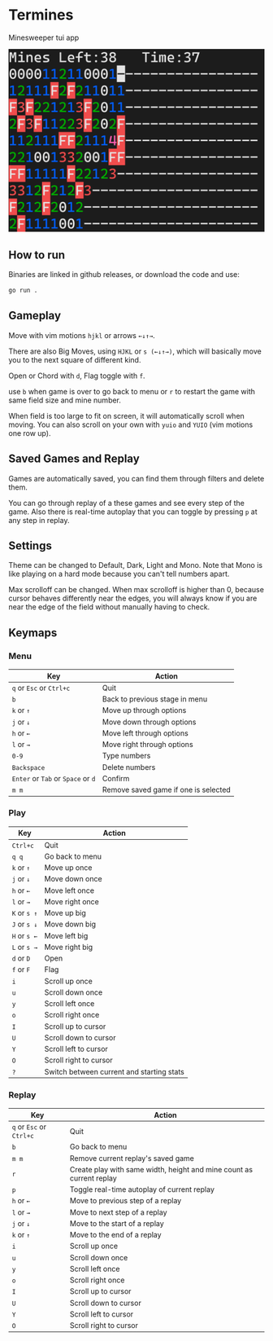 # Termines

Minesweeper tui app

![Termines Play](images/play.png)

## How to run

Binaries are linked in github releases, or download the code and use:

```bash
go run .
```

## Gameplay

Move with vim motions `hjkl` or arrows `←↓↑→`.

There are also Big Moves, using `HJKL` or `s (←↓↑→)`, which will basically move you to the next square of different kind.

Open or Chord with `d`, Flag toggle with `f`.

use `b` when game is over to go back to menu or `r` to restart the game with same field size and mine number.

When field is too large to fit on screen, it will automatically scroll when moving.
You can also scroll on your own with `yuio` and `YUIO` (vim motions one row up).

## Saved Games and Replay

Games are automatically saved, you can find them through filters and delete them.

You can go through replay of a these games and see every step of the game. 
Also there is real-time autoplay that you can toggle by pressing `p` at any step in replay.

## Settings

Theme can be changed to Default, Dark, Light and Mono.
Note that Mono is like playing on a hard mode because you can't tell numbers apart.

Max scrolloff can be changed.
When max scrolloff is higher than 0, because cursor behaves differently near the edges, you will always know if you are near the edge of the field without manually having to check.

## Keymaps

### Menu

|Key|Action|
|-----|-------|
|`q` or `Esc` or `Ctrl+c`|Quit|
|`b`|Back to previous stage in menu|
|`k` or `↑`|Move up through options|
|`j` or `↓`|Move down through options|
|`h` or `←`|Move left through options|
|`l` or `→`|Move right through options|
|`0-9`|Type numbers|
|`Backspace`|Delete numbers|
|`Enter` or `Tab` or `Space` or `d`|Confirm|
|`m m`|Remove saved game if one is selected|

### Play

|Key|Action|
|-----|-------|
|`Ctrl+c`|Quit|
|`q q`|Go back to menu|
|`k` or `↑`|Move up once|
|`j` or `↓`|Move down once|
|`h` or `←`|Move left once|
|`l` or `→`|Move right once|
|`K` or `s ↑`|Move up big|
|`J` or `s ↓`|Move down big|
|`H` or `s ←`|Move left big|
|`L` or `s →`|Move right big|
|`d` or `D`|Open|
|`f` or `F`|Flag|
|`i`|Scroll up once|
|`u`|Scroll down once|
|`y`|Scroll left once|
|`o`|Scroll right once|
|`I`|Scroll up to cursor|
|`U`|Scroll down to cursor|
|`Y`|Scroll left to cursor|
|`O`|Scroll right to cursor|
|`?`|Switch between current and starting stats|

### Replay

|Key|Action|
|-----|-------|
|`q` or `Esc` or `Ctrl+c`|Quit|
|`b`|Go back to menu|
|`m m`|Remove current replay's saved game|
|`r`|Create play with same width, height and mine count as current replay|
|`p`|Toggle real-time autoplay of current replay|
|`h` or `←`|Move to previous step of a replay|
|`l` or `→`|Move to next step of a replay|
|`j` or `↓`|Move to the start of a replay|
|`k` or `↑`|Move to the end of a replay|
|`i`|Scroll up once|
|`u`|Scroll down once|
|`y`|Scroll left once|
|`o`|Scroll right once|
|`I`|Scroll up to cursor|
|`U`|Scroll down to cursor|
|`Y`|Scroll left to cursor|
|`O`|Scroll right to cursor|
